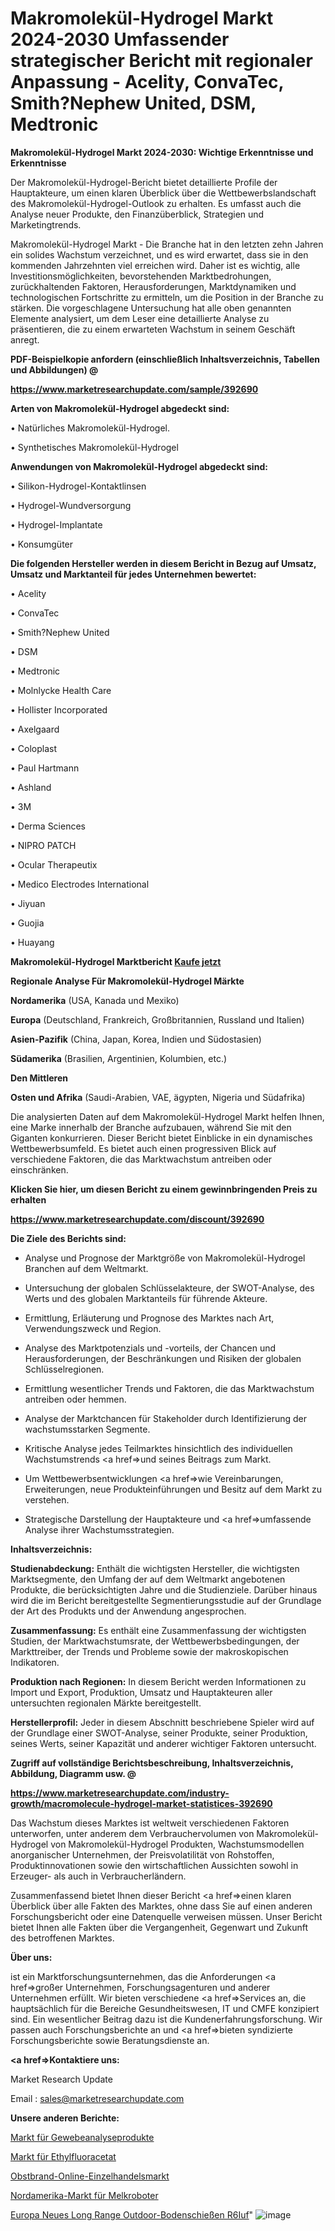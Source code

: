 # Makromolekül-Hydrogel Markt 2024-2030 Umfassender strategischer Bericht mit regionaler Anpassung - Acelity, ConvaTec, Smith?Nephew United, DSM, Medtronic

<strong>Makromolekül-Hydrogel Markt 2024-2030: Wichtige Erkenntnisse und Erkenntnisse</strong>

Der Makromolekül-Hydrogel-Bericht bietet detaillierte Profile der Hauptakteure, um einen klaren Überblick über die Wettbewerbslandschaft des Makromolekül-Hydrogel-Outlook zu erhalten. Es umfasst auch die Analyse neuer Produkte, den Finanzüberblick, Strategien und Marketingtrends.

Makromolekül-Hydrogel Markt - Die Branche hat in den letzten zehn Jahren ein solides Wachstum verzeichnet, und es wird erwartet, dass sie in den kommenden Jahrzehnten viel erreichen wird. Daher ist es wichtig, alle Investitionsmöglichkeiten, bevorstehenden Marktbedrohungen, zurückhaltenden Faktoren, Herausforderungen, Marktdynamiken und technologischen Fortschritte zu ermitteln, um die Position in der Branche zu stärken. Die vorgeschlagene Untersuchung hat alle oben genannten Elemente analysiert, um dem Leser eine detaillierte Analyse zu präsentieren, die zu einem erwarteten Wachstum in seinem Geschäft anregt.



<strong><b>PDF-Beispielkopie anfordern (einschließlich Inhaltsverzeichnis, Tabellen und Abbildungen) @ </b></strong>

<strong><a href=https://www.marketresearchupdate.com/sample/392690>

<strong>https://www.marketresearchupdate.com/sample/392690</u></a></strong></strong>



<strong>Arten von Makromolekül-Hydrogel abgedeckt sind:</strong>

• Natürliches Makromolekül-Hydrogel.

• Synthetisches Makromolekül-Hydrogel



<strong>Anwendungen von Makromolekül-Hydrogel abgedeckt sind:</strong>

• Silikon-Hydrogel-Kontaktlinsen

• Hydrogel-Wundversorgung

• Hydrogel-Implantate

• Konsumgüter



<strong>Die folgenden Hersteller werden in diesem Bericht in Bezug auf Umsatz, Umsatz und Marktanteil für jedes Unternehmen bewertet:</strong>

• Acelity

• ConvaTec

• Smith?Nephew United

• DSM

• Medtronic

• Molnlycke Health Care

• Hollister Incorporated

• Axelgaard

• Coloplast

• Paul Hartmann

• Ashland

• 3M

• Derma Sciences

• NIPRO PATCH

• Ocular Therapeutix

• Medico Electrodes International

• Jiyuan

• Guojia

• Huayang



<strong>Makromolekül-Hydrogel Marktbericht <a href=https://www.marketresearchupdate.com/buynow/392690>Kaufe jetzt</a></strong>



<strong>Regionale Analyse Für Makromolekül-Hydrogel Märkte</strong>



<strong>Nordamerika</strong> (USA, Kanada und Mexiko)



<strong>Europa</strong> (Deutschland, Frankreich, Großbritannien, Russland und Italien)



<strong>Asien-Pazifik</strong> (China, Japan, Korea, Indien und Südostasien)



<strong>Südamerika</strong> (Brasilien, Argentinien, Kolumbien, etc.)



<strong>Den Mittleren</strong> 

<strong>Osten und Afrika</strong> (Saudi-Arabien, VAE, ägypten, Nigeria und Südafrika)

Die analysierten Daten auf dem Makromolekül-Hydrogel Markt helfen Ihnen, eine Marke innerhalb der Branche aufzubauen, während Sie mit den Giganten konkurrieren. Dieser Bericht bietet Einblicke in ein dynamisches Wettbewerbsumfeld. Es bietet auch einen progressiven Blick auf verschiedene Faktoren, die das Marktwachstum antreiben oder einschränken.



<strong>Klicken Sie hier, um diesen Bericht zu einem gewinnbringenden Preis zu erhalten
</strong>

<strong><a href=https://www.marketresearchupdate.com/discount/392690>https://www.marketresearchupdate.com/discount/392690</b></u></strong></a>



<strong>Die Ziele des Berichts sind:</strong>

- Analyse und Prognose der Marktgröße von Makromolekül-Hydrogel Branchen auf dem Weltmarkt.

- Untersuchung der globalen Schlüsselakteure, der SWOT-Analyse, des Werts und des globalen Marktanteils für führende Akteure.

- Ermittlung, Erläuterung und Prognose des Marktes nach Art, Verwendungszweck und Region.

- Analyse des Marktpotenzials und -vorteils, der Chancen und Herausforderungen, der Beschränkungen und Risiken der globalen Schlüsselregionen.

- Ermittlung wesentlicher Trends und Faktoren, die das Marktwachstum antreiben oder hemmen.

- Analyse der Marktchancen für Stakeholder durch Identifizierung der wachstumsstarken Segmente.

- Kritische Analyse jedes Teilmarktes hinsichtlich des individuellen Wachstumstrends <a href=>und</a> seines Beitrags zum Markt.

- Um Wettbewerbsentwicklungen <a href=>wie</a> Vereinbarungen, Erweiterungen, neue Produkteinführungen und Besitz auf dem Markt zu verstehen.

- Strategische Darstellung der Hauptakteure und <a href=>umfas</a>sende Analyse ihrer Wachstumsstrategien.



<strong>Inhaltsverzeichnis:</strong>



<strong>Studienabdeckung:</strong> Enthält die wichtigsten Hersteller, die wichtigsten Marktsegmente, den Umfang der auf dem Weltmarkt angebotenen Produkte, die berücksichtigten Jahre und die Studienziele. Darüber hinaus wird die im Bericht bereitgestellte Segmentierungsstudie auf der Grundlage der Art des Produkts und der Anwendung angesprochen.



<strong>Zusammenfassung:</strong> Es enthält eine Zusammenfassung der wichtigsten Studien, der Marktwachstumsrate, der Wettbewerbsbedingungen, der Markttreiber, der Trends und Probleme sowie der makroskopischen Indikatoren.



<strong>Produktion nach Regionen:</strong> In diesem Bericht werden Informationen zu Import und Export, Produktion, Umsatz und Hauptakteuren aller untersuchten regionalen Märkte bereitgestellt.



<strong>Herstellerprofil:</strong> Jeder in diesem Abschnitt beschriebene Spieler wird auf der Grundlage einer SWOT-Analyse, seiner Produkte, seiner Produktion, seines Werts, seiner Kapazität und anderer wichtiger Faktoren untersucht.



<strong><b>Zugriff auf vollständige Berichtsbeschreibung, Inhaltsverzeichnis, Abbildung, Diagramm usw. @ </b></strong>

<strong><a href=https://www.marketresearchupdate.com/industry-growth/macromolecule-hydrogel-market-statistices-392690>https://www.marketresearchupdate.com/industry-growth/macromolecule-hydrogel-market-statistices-392690</a></strong>

Das Wachstum dieses Marktes ist weltweit verschiedenen Faktoren unterworfen, unter anderem dem Verbrauchervolumen von Makromolekül-Hydrogel von Makromolekül-Hydrogel Produkten, Wachstumsmodellen anorganischer Unternehmen, der Preisvolatilität von Rohstoffen, Produktinnovationen sowie den wirtschaftlichen Aussichten sowohl in Erzeuger- als auch in Verbraucherländern.

Zusammenfassend bietet Ihnen dieser Bericht <a href=>einen</a> klaren Überblick über alle Fakten des Marktes, ohne dass Sie auf einen anderen Forschungsbericht oder eine Datenquelle verweisen müssen. Unser Bericht bietet Ihnen alle Fakten über die Vergangenheit, Gegenwart und Zukunft des betroffenen Marktes.



<strong>Über uns:</strong>

 ist ein Marktforschungsunternehmen, das die Anforderungen <a href=>großer</a> Unternehmen, Forschungsagenturen und anderer Unternehmen erfüllt. Wir bieten verschiedene <a href=>Services</a> an, die hauptsächlich für die Bereiche Gesundheitswesen, IT und CMFE konzipiert sind. Ein wesentlicher Beitrag dazu ist die Kundenerfahrungsforschung. Wir passen auch Forschungsberichte an und <a href=>bieten</a> syndizierte Forschungsberichte sowie Beratungsdienste an.



<strong><a href=>Kontaktiere uns:</a></strong>

Market Research Update

Email : sales@marketresearchupdate.com



<strong>Unsere anderen Berichte:</strong>

<a href=https://www.linkedin.com/pulse/tissue-analysis-products-market-2023-2029-in-depth-report>Markt für Gewebeanalyseprodukte</a>

<a href=https://www.linkedin.com/pulse/ethyl-fluoroacetate-market-report-2023-top-company-trends>Markt für Ethylfluoracetat</a>

<a href=https://www.linkedin.com/pulse/fruit-brandy-online-retail-market-research-report>Obstbrand-Online-Einzelhandelsmarkt</a>

<a href=https://www.linkedin.com/pulse/north-america-milking-robot-market>Nordamerika-Markt für Melkroboter</a>

<a href=https://www.linkedin.com/pulse/europe-new-long-range-outdoor-ground-shooting-r6iuf/>Europa Neues Long Range Outdoor-Bodenschießen R6Iuf</a>"
![image](https://github.com/Gayatrikarjule/Market-Analysis-361/assets/97346546/e8a3f005-bced-46d0-8263-b45864ca30cb)
